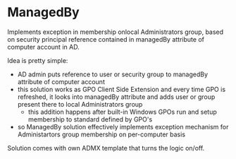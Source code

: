 # ManagedBy
Implements exception in membership onlocal Administrators group, based on security principal reference contained in managedBy attribute of computer account in AD.

Idea is pretty simple:
- AD admin puts reference to user or security group to managedBy attribute of computer account
- this solution works as GPO Client Side Extension and every time GPO is refreshed, it looks into managedBy attribute and adds user or group present there to local Administrators group
  - this addition happens after built-in Windows GPOs run and setup membership to standard defined by GPO's
- so ManagedBy solution effectively implements exception mechanism for Administartors group membership on per-computer basis

Solution comes with own ADMX template that turns the logic on/off.

